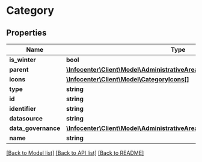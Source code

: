 # Category

## Properties
Name | Type | Description | Notes
------------ | ------------- | ------------- | -------------
**is_winter** | **bool** |  | [optional] 
**parent** | [**\Infocenter\Client\Model\AdministrativeAreaAddressLabels**](AdministrativeAreaAddressLabels.md) |  | [optional] 
**icons** | [**\Infocenter\Client\Model\CategoryIcons[]**](CategoryIcons.md) |  | [optional] 
**type** | **string** |  | [optional] 
**id** | **string** |  | [optional] 
**identifier** | **string** |  | [optional] 
**datasource** | **string** |  | [optional] 
**data_governance** | [**\Infocenter\Client\Model\AdministrativeAreaAddressImageDataGovernance**](AdministrativeAreaAddressImageDataGovernance.md) |  | [optional] 
**name** | **string** |  | [optional] 

[[Back to Model list]](../../README.md#documentation-for-models) [[Back to API list]](../../README.md#documentation-for-api-endpoints) [[Back to README]](../../README.md)

